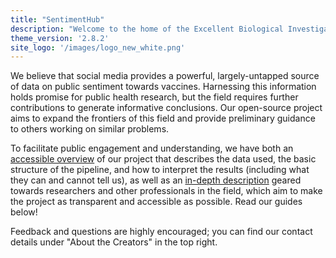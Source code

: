 ```yaml
---
title: "SentimentHub"
description: "Welcome to the home of the Excellent Biological Investigators."
theme_version: '2.8.2'
site_logo: '/images/logo_new_white.png'
---
```

We believe that social media provides a powerful, largely-untapped source of data on public sentiment towards vaccines. Harnessing this information holds promise for public health research, but the field requires further contributions to generate informative conclusions. Our open-source project aims to expand the frontiers of this field and provide preliminary guidance to others working on similar problems.

To facilitate public engagement and understanding, we have both an [accessible overview](https://qtoussaint.github.io/posts/overview/) of our project that describes the data used, the basic structure of the pipeline, and how to interpret the results (including what they can and cannot tell us), as well as an [in-depth description](https://qtoussaint.github.io/posts/methods/) geared towards researchers and other professionals in the field, which aim to make the project as transparent and accessible as possible. Read our guides below!

Feedback and questions are highly encouraged; you can find our contact details under "About the Creators" in the top right.
